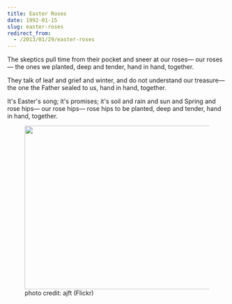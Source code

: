 ```yaml
---
title: Easter Roses
date: 1992-01-15
slug: easter-roses
redirect_from:
  - /2013/01/29/easter-roses
---
```


<p class="poetry">The skeptics pull time from their pocket
and sneer at our roses&mdash;
our
roses&mdash;
the ones we planted, deep and tender,
hand in hand, together.

They talk of leaf and grief and winter,
and do not understand our treasure&mdash;
the one the Father sealed to us,
hand in hand, together.

It's Easter's song; it's promises;
it's soil and rain and sun and Spring
and rose hips&mdash;
our
rose hips&mdash;
rose hips to be planted,
deep and tender,
hand in hand,
together.</p>

<figure><img alt="" src="http://farm1.staticflickr.com/68/158329262_90cc68505d.jpg" width="500" height="375" /><figcaption>photo credit: ajft (Flickr)</figcaption></figure>